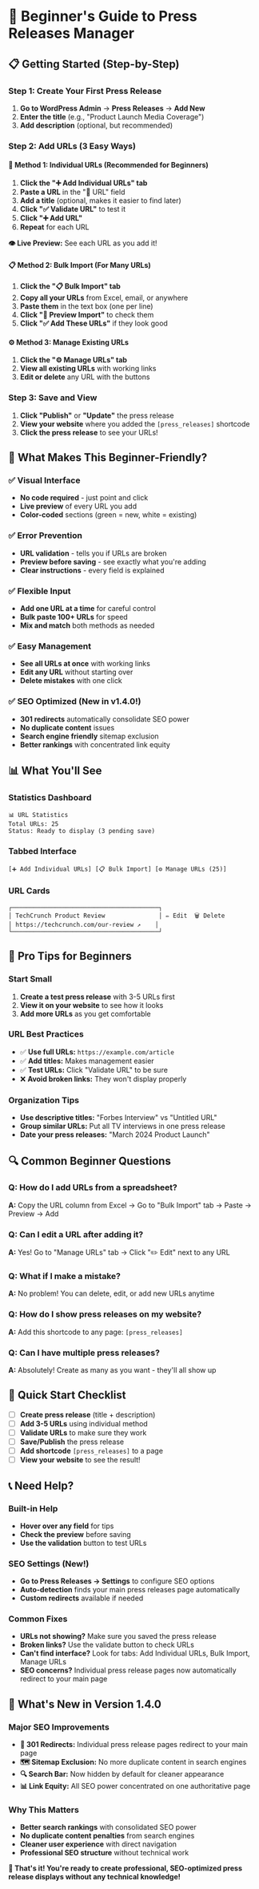 # 🎯 **Beginner's Guide to Press Releases Manager**

## 📋 **Getting Started (Step-by-Step)**

### **Step 1: Create Your First Press Release**
1. **Go to WordPress Admin** → **Press Releases** → **Add New**
2. **Enter the title** (e.g., "Product Launch Media Coverage")
3. **Add description** (optional, but recommended)

### **Step 2: Add URLs (3 Easy Ways)**

#### **🌟 Method 1: Individual URLs (Recommended for Beginners)**
1. **Click the "➕ Add Individual URLs" tab**
2. **Paste a URL** in the "🔗 URL" field
3. **Add a title** (optional, makes it easier to find later)
4. **Click "✅ Validate URL"** to test it
5. **Click "➕ Add URL"**
6. **Repeat** for each URL

**👁️ Live Preview:** See each URL as you add it!

#### **📋 Method 2: Bulk Import (For Many URLs)**
1. **Click the "📋 Bulk Import" tab**
2. **Copy all your URLs** from Excel, email, or anywhere
3. **Paste them** in the text box (one per line)
4. **Click "👀 Preview Import"** to check them
5. **Click "✅ Add These URLs"** if they look good

#### **⚙️ Method 3: Manage Existing URLs**
1. **Click the "⚙️ Manage URLs" tab**
2. **View all existing URLs** with working links
3. **Edit or delete** any URL with the buttons

### **Step 3: Save and View**
1. **Click "Publish"** or **"Update"** the press release
2. **View your website** where you added the `[press_releases]` shortcode
3. **Click the press release** to see your URLs!

## 🎉 **What Makes This Beginner-Friendly?**

### **✅ Visual Interface**
- **No code required** - just point and click
- **Live preview** of every URL you add
- **Color-coded** sections (green = new, white = existing)

### **✅ Error Prevention**
- **URL validation** - tells you if URLs are broken
- **Preview before saving** - see exactly what you're adding
- **Clear instructions** - every field is explained

### **✅ Flexible Input**
- **Add one URL at a time** for careful control
- **Bulk paste 100+ URLs** for speed
- **Mix and match** both methods as needed

### **✅ Easy Management**
- **See all URLs at once** with working links
- **Edit any URL** without starting over
- **Delete mistakes** with one click

### **✅ SEO Optimized (New in v1.4.0!)**
- **301 redirects** automatically consolidate SEO power
- **No duplicate content** issues
- **Search engine friendly** sitemap exclusion
- **Better rankings** with concentrated link equity

## 📊 **What You'll See**

### **Statistics Dashboard**
```
📊 URL Statistics
Total URLs: 25
Status: Ready to display (3 pending save)
```

### **Tabbed Interface**
```
[➕ Add Individual URLs] [📋 Bulk Import] [⚙️ Manage URLs (25)]
```

### **URL Cards**
```
┌─────────────────────────────────────────┐
│ TechCrunch Product Review               │ ✏️ Edit  🗑️ Delete
│ https://techcrunch.com/our-review ↗️    │
└─────────────────────────────────────────┘
```

## 🚀 **Pro Tips for Beginners**

### **Start Small**
1. **Create a test press release** with 3-5 URLs first
2. **View it on your website** to see how it looks
3. **Add more URLs** as you get comfortable

### **URL Best Practices**
- ✅ **Use full URLs:** `https://example.com/article`
- ✅ **Add titles:** Makes management easier
- ✅ **Test URLs:** Click "Validate URL" to be sure
- ❌ **Avoid broken links:** They won't display properly

### **Organization Tips**
- **Use descriptive titles:** "Forbes Interview" vs "Untitled URL"
- **Group similar URLs:** Put all TV interviews in one press release
- **Date your press releases:** "March 2024 Product Launch"

## 🔍 **Common Beginner Questions**

### **Q: How do I add URLs from a spreadsheet?**
**A:** Copy the URL column from Excel → Go to "Bulk Import" tab → Paste → Preview → Add

### **Q: Can I edit a URL after adding it?**
**A:** Yes! Go to "Manage URLs" tab → Click "✏️ Edit" next to any URL

### **Q: What if I make a mistake?**
**A:** No problem! You can delete, edit, or add new URLs anytime

### **Q: How do I show press releases on my website?**
**A:** Add this shortcode to any page: `[press_releases]`

### **Q: Can I have multiple press releases?**
**A:** Absolutely! Create as many as you want - they'll all show up

## 🎯 **Quick Start Checklist**

- [ ] **Create press release** (title + description)
- [ ] **Add 3-5 URLs** using individual method
- [ ] **Validate URLs** to make sure they work
- [ ] **Save/Publish** the press release
- [ ] **Add shortcode** `[press_releases]` to a page
- [ ] **View your website** to see the result!

## 📞 **Need Help?**

### **Built-in Help**
- **Hover over any field** for tips
- **Check the preview** before saving
- **Use the validation** button to test URLs

### **SEO Settings (New!)**
- **Go to Press Releases → Settings** to configure SEO options
- **Auto-detection** finds your main press releases page automatically
- **Custom redirects** available if needed

### **Common Fixes**
- **URLs not showing?** Make sure you saved the press release
- **Broken links?** Use the validate button to check URLs
- **Can't find interface?** Look for tabs: Add Individual URLs, Bulk Import, Manage URLs
- **SEO concerns?** Individual press release pages now automatically redirect to your main page

## 🚀 **What's New in Version 1.4.0**

### **Major SEO Improvements**
- **🔄 301 Redirects:** Individual press release pages redirect to your main page
- **🗺️ Sitemap Exclusion:** No more duplicate content in search engines
- **🔍 Search Bar:** Now hidden by default for cleaner appearance
- **📊 Link Equity:** All SEO power concentrated on one authoritative page

### **Why This Matters**
- **Better search rankings** with consolidated SEO power
- **No duplicate content penalties** from search engines
- **Cleaner user experience** with direct navigation
- **Professional SEO structure** without technical work

**🎉 That's it! You're ready to create professional, SEO-optimized press release displays without any technical knowledge!**